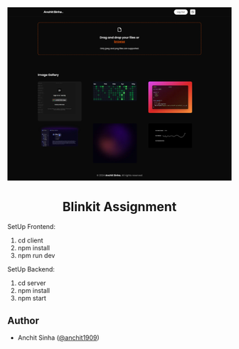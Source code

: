 <img alt="Blinkit Assignment" src="/client/public/Screenshot.png">
<h1 align="center">Blinkit Assignment</h1>

SetUp Frontend:

1. cd client
2. npm install
3. npm run dev

SetUp Backend:

1. cd server
2. npm install
3. npm start

## Author

- Anchit Sinha ([@anchit1909](https://twitter.com/anchit1909))

